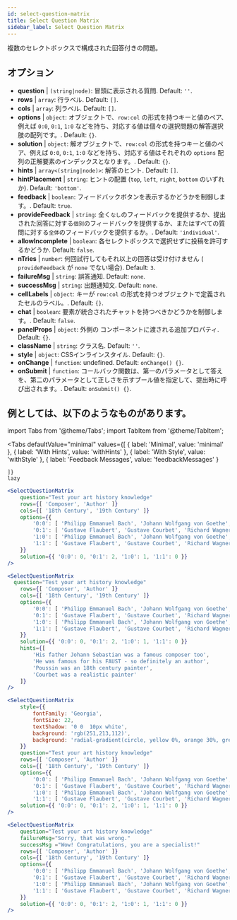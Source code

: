 ```yaml
---
id: select-question-matrix
title: Select Question Matrix
sidebar_label: Select Question Matrix
---
```


複数のセレクトボックスで構成された回答付きの問題。

## オプション

* __question__ | `(string|node)`: 冒頭に表示される質問. Default: `''`.
* __rows__ | `array`: 行ラベル. Default: `[]`.
* __cols__ | `array`: 列ラベル. Default: `[]`.
* __options__ | `object`: オブジェクトで、`row:col` の形式を持つキーと値のペア、例えば `0:0`, `0:1`, `1:0` などを持ち、対応する値は個々の選択問題の解答選択肢の配列です。. Default: `{}`.
* __solution__ | `object`: 解オブジェクトで、`row:col` の形式を持つキーと値のペア、例えば `0:0`, `0:1`, `1:0` などを持ち、対応する値はそれぞれの `options` 配列の正解要素のインデックスとなります。. Default: `{}`.
* __hints__ | `array<(string|node)>`: 解答のヒント. Default: `[]`.
* __hintPlacement__ | `string`: ヒントの配置 (`top`, `left`, `right`, `bottom` のいずれか). Default: `'bottom'`.
* __feedback__ | `boolean`: フィードバックボタンを表示するかどうかを制御します。. Default: `true`.
* __provideFeedback__ | `string`: 全く`なし`のフィードバックを提供するか、提出された回答に対する`個別`のフィードバックを提供するか、またはすべての質問に対する`全体`のフィードバックを提供するか。. Default: `'individual'`.
* __allowIncomplete__ | `boolean`: 各セレクトボックスで選択せずに投稿を許可するかどうか. Default: `false`.
* __nTries__ | `number`: 何回試行してもそれ以上の回答は受け付けません ( `provideFeedback` が `none` でない場合). Default: `3`.
* __failureMsg__ | `string`: 誤答通知. Default: `none`.
* __successMsg__ | `string`: 出題通知文. Default: `none`.
* __cellLabels__ | `object`: キーが `row:col` の形式を持つオブジェクトで定義されたセルのラベル。. Default: `{}`.
* __chat__ | `boolean`: 要素が統合されたチャットを持つべきかどうかを制御します。. Default: `false`.
* __panelProps__ | `object`: 外側の<Panel /> コンポーネントに渡される追加プロパティ. Default: `{}`.
* __className__ | `string`: クラス名. Default: `''`.
* __style__ | `object`: CSSインラインスタイル. Default: `{}`.
* __onChange__ | `function`: undefined. Default: `onChange() {}`.
* __onSubmit__ | `function`: コールバック関数は、第一のパラメータとして答えを、第二のパラメータとして正しさを示すブール値を指定して、提出時に呼び出されます。. Default: `onSubmit() {}`.


## 例としては、以下のようなものがあります。


import Tabs from '@theme/Tabs';
import TabItem from '@theme/TabItem';

<Tabs
    defaultValue="minimal"
    values={[
        { label: 'Minimal', value: 'minimal' },
        { label: 'With Hints', value: 'withHints' },
        { label: 'With Style', value: 'withStyle' },
        { label: 'Feedback Messages', value: 'feedbackMessages' }
        
    ]}
    lazy
>

<TabItem value="minimal">

```jsx live
<SelectQuestionMatrix
    question="Test your art history knowledge"
    rows={[ 'Composer', 'Author' ]} 
    cols={[ '18th Century', '19th Century' ]} 
    options={{ 
        '0:0': [ 'Philipp Emmanuel Bach', 'Johann Wolfgang von Goethe', 'Nicolas Poussin'], 
        '0:1': [ 'Gustave Flaubert', 'Gustave Courbet', 'Richard Wagner'] ,
        '1:0': [ 'Philipp Emmanuel Bach', 'Johann Wolfgang von Goethe', 'Nicolas Poussin'],
        '1:1': [ 'Gustave Flaubert', 'Gustave Courbet', 'Richard Wagner'] 
    }} 
    solution={{ '0:0': 0, '0:1': 2, '1:0': 1, '1:1': 0 }}
/>
```
</TabItem>

<TabItem value="withHints">

```jsx live
<SelectQuestionMatrix
  question="Test your art history knowledge"
    rows={[ 'Composer', 'Author' ]} 
    cols={[ '18th Century', '19th Century' ]} 
    options={{ 
        '0:0': [ 'Philipp Emmanuel Bach', 'Johann Wolfgang von Goethe', 'Nicolas Poussin'], 
        '0:1': [ 'Gustave Flaubert', 'Gustave Courbet', 'Richard Wagner'] ,
        '1:0': [ 'Philipp Emmanuel Bach', 'Johann Wolfgang von Goethe', 'Nicolas Poussin'],
        '1:1': [ 'Gustave Flaubert', 'Gustave Courbet', 'Richard Wagner'] 
    }} 
    solution={{ '0:0': 0, '0:1': 2, '1:0': 1, '1:1': 0 }}
    hints={[
        'His father Johann Sebastian was a famous composer too',
        'He was famous for his FAUST - so definitely an author',
        'Poussin was an 18th century painter',
        'Courbet was a realistic painter'
    ]}
/>
```
</TabItem>

<TabItem value="withStyle">

```jsx live
<SelectQuestionMatrix
    style={{ 
        fontFamily: 'Georgia',
        fontSize: 22, 
        textShadow: '0 0  10px white',
        background: 'rgb(251,213,112)',
        background: 'radial-gradient(circle, yellow 0%, orange 30%, green 100%)'
    }}
    question="Test your art history knowledge"
    rows={[ 'Composer', 'Author' ]} 
    cols={[ '18th Century', '19th Century' ]} 
    options={{ 
        '0:0': [ 'Philipp Emmanuel Bach', 'Johann Wolfgang von Goethe', 'Nicolas Poussin'], 
        '0:1': [ 'Gustave Flaubert', 'Gustave Courbet', 'Richard Wagner'] ,
        '1:0': [ 'Philipp Emmanuel Bach', 'Johann Wolfgang von Goethe', 'Nicolas Poussin'],
        '1:1': [ 'Gustave Flaubert', 'Gustave Courbet', 'Richard Wagner'] }} 
    solution={{ '0:0': 0, '0:1': 2, '1:0': 1, '1:1': 0 }}
/>
```
</TabItem>


<TabItem value="feedbackMessages">

```jsx live
<SelectQuestionMatrix
    question="Test your art history knowledge"
    failureMsg="Sorry, that was wrong." 
    successMsg ="Wow! Congratulations, you are a specialist!"
    rows={[ 'Composer', 'Author' ]} 
    cols={[ '18th Century', '19th Century' ]} 
    options={{ 
        '0:0': [ 'Philipp Emmanuel Bach', 'Johann Wolfgang von Goethe', 'Nicolas Poussin'], 
        '0:1': [ 'Gustave Flaubert', 'Gustave Courbet', 'Richard Wagner'] ,
        '1:0': [ 'Philipp Emmanuel Bach', 'Johann Wolfgang von Goethe', 'Nicolas Poussin'],
        '1:1': [ 'Gustave Flaubert', 'Gustave Courbet', 'Richard Wagner'] 
    }} 
    solution={{ '0:0': 0, '0:1': 2, '1:0': 1, '1:1': 0 }}
/>
```

</TabItem>

</Tabs>


